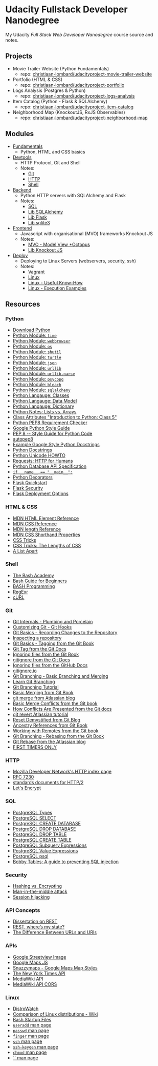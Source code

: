 # Udacity Fullstack Developer Nanodegree

My Udacity *Full Stack Web Developer Nanodegree* course source and notes.

## Projects

 - Movie Trailer Website (Python Fundamentals)
   - repo: [christiaan-lombard/udacityproject-movie-trailer-website](https://github.com/christiaan-lombard/udacityproject-movie-trailer-website)
 - Portfolio (HTML & CSS)
   - repo: [christiaan-lombard/udacityproject-portfolio](https://github.com/christiaan-lombard/udacityproject-portfolio)
 - Logs Analysis (Postgres & Python)
   - repo: [christiaan-lombard/udacityproject-logs-analysis](https://github.com/christiaan-lombard/udacityproject-logs-analysis)
 - Item Catalog (Python - Flask & SQLAlchemy)
   - repo: [christiaan-lombard/udacityproject-item-catalog](https://github.com/christiaan-lombard/udacityproject-item-catalog)
 - Neighborhood Map (KnockoutJS, RxJS Observables)
   - repo: [christiaan-lombard/udacityproject-neighborhood-map](https://github.com/christiaan-lombard/udacityproject-neighborhood-map)

## Modules

 - [Fundamentals](fundamentals)
   - Python, HTML and CSS basics
 - [Devtools](devtools)
   - HTTP Protocol, Git and Shell
   - Notes:
     - [Git](devtools/git.md)
     - [HTTP](devtools/http.md)
     - [Shell](devtools/shell.md)
 - [Backend](backend)
   - Python HTTP servers with SQLAlchemy and Flask
   - Notes:
     - [SQL](backend/sql.md)
     - [Lib SQLAlchemy](backend/sqlalchemy.md)
     - [Lib Flask](backend/flask.md)
     - [Lib sqlite3](backend/sqlite3.md)
 - [Frontend](frontend)
   - Javascript with organisational (MVO) frameworks Knockout JS
   - Notes:
     - [MVO - Model View *Octopus](frontend/mvo.md)
     - [Lib Knockout JS](frontend/knockout.md)
 - [Deploy](webservers)
   - Deploying to Linux Servers (webservers, security, ssh)
   - Notes:
     - [Vagrant](deploy/vagrant.md)
     - [Linux](deploy/linux.md)
     - [Linux - Useful Know-How](deploy/linux.md)
     - [Linux - Execution Examples](deploy/execution-examples.md)


## Resources

### Python

 - [Download Python](https://www.python.org/downloads/)
 - [Python Module: `time`](https://docs.python.org/2/library/time.html)
 - [Python Module: `webbrowser`](https://docs.python.org/2/library/webbrowser.html)
 - [Python Module: `os`](https://docs.python.org/2/library/os.html)
 - [Python Module: `shutil`](https://docs.python.org/2/library/shutil.html)
 - [Python Module: `turtle`](https://docs.python.org/2/library/turtle.html)
 - [Python Module: `json`](https://docs.python.org/2/library/json.html)
 - [Python Module: `urllib`](https://docs.python.org/2/library/urllib.html)
 - [Python Module: `urllib.parse`](https://docs.python.org/3/library/urllib.parse.html)
 - [Python Module: `psycopg`](http://initd.org/psycopg/docs/)
 - [Python Module: `bleach`](http://bleach.readthedocs.io/en/latest/)
 - [Python Module: `sqlalchemy`](http://www.sqlalchemy.org/)
 - [Python Langauge: Classes](https://docs.python.org/2.7/tutorial/classes.html)
 - [Python Langauge: Data Model](https://docs.python.org/2/reference/datamodel.html)
 - [Python Langauge: Dictionary](https://www.tutorialspoint.com/python/python_dictionary.htm)
 - [Python Notes: Lists vs. Arrays](https://www.wired.com/2011/08/python-notes-lists-vs-arrays/)
 - [Class Attributes "Introduction to Python: Class 5"](http://www2.lib.uchicago.edu/keith/courses/python/class/5/)
 - [Python PEP8 Requirement Checker](http://pep8online.com/)
 - [Google Python Style Guide](https://google.github.io/styleguide/pyguide.html)
 - [PEP 8 -- Style Guide for Python Code](https://www.python.org/dev/peps/pep-0008/)
 - [autopep8](https://pypi.python.org/pypi/autopep8/)
 - [Example Google Style Python Docstrings](http://sphinxcontrib-napoleon.readthedocs.io/en/latest/example_google.html)
 - [Python Docstrings](http://epydoc.sourceforge.net/docstrings.html)
 - [Python Unicode HOWTO](https://docs.python.org/3.6/howto/unicode.html)
 - [Requests: HTTP for Humans](http://docs.python-requests.org/en/master/)
 - [Python Database API Specification](https://www.python.org/dev/peps/pep-0249/)
 - [`if __name__ == "__main__":`](http://ibiblio.org/g2swap/byteofpython/read/module-name.html)
 - [Python Decorators](http://simeonfranklin.com/blog/2012/jul/1/python-decorators-in-12-steps/)
 - [Flask Quickstart](http://flask.pocoo.org/docs/0.10/quickstart/)
 - [Flask Security](https://pythonhosted.org/Flask-Security/)
 - [Flask Deployment Options](http://flask.pocoo.org/docs/0.10/deploying/)

### HTML & CSS

 - [MDN HTML Element Reference](https://developer.mozilla.org/en-US/docs/Web/HTML/Element)
 - [MDN CSS Reference](https://developer.mozilla.org/en-US/docs/Web/CSS/Reference)
 - [MDN length Reference](https://developer.mozilla.org/en-US/docs/Web/CSS/length)
 - [MDN CSS Shorthand Properties](https://developer.mozilla.org/en-US/docs/Web/CSS/Shorthand_properties)
 - [CSS Tricks](https://css-tricks.com/almanac/)
 - [CSS Tricks: The Lengths of CSS](https://css-tricks.com/the-lengths-of-css/)
 - [A List Apart](http://alistapart.com/)


### Shell

 - [The Bash Academy](http://www.bash.academy/)
 - [Bash Guide for Beginners](http://www.tldp.org/LDP/Bash-Beginners-Guide/html/)
 - [BASH Programming](http://tldp.org/HOWTO/Bash-Prog-Intro-HOWTO.html)
 - [RegExr](https://regexr.com/)
 - [cURL](http://curl.haxx.se/docs/manpage.html)

 ### Git

 - [Git Internals - Plumbing and Porcelain](https://git-scm.com/book/en/v2/Git-Internals-Plumbing-and-Porcelain)
 - [Customizing Git - Git Hooks](https://git-scm.com/book/en/v2/Customizing-Git-Git-Hooks)
 - [Git Basics - Recording Changes to the Repository](https://git-scm.com/book/en/v2/Git-Basics-Recording-Changes-to-the-Repository)
 - [Inspecting a repository](https://www.atlassian.com/git/tutorials/inspecting-a-repository)
 - [Git Basics - Tagging from the Git Book](https://git-scm.com/book/en/v2/Git-Basics-Tagging)
 - [Git Tag from the Git Docs](https://git-scm.com/docs/git-tag)
 - [Ignoring files from the Git Book](https://git-scm.com/book/en/v2/Git-Basics-Recording-Changes-to-the-Repository#Ignoring-Files)
 - [gitignore from the Git Docs](https://git-scm.com/docs/gitignore#_pattern_format)
 - [Ignoring files from the GitHub Docs](https://help.github.com/articles/ignoring-files/)
 - [gitignore.io](https://www.gitignore.io/)
 - [Git Branching - Basic Branching and Merging](https://git-scm.com/book/en/v2/Git-Branching-Basic-Branching-and-Merging)
 - [Learn Git Branching](http://learngitbranching.js.org/)
 - [Git Branching Tutorial](https://www.atlassian.com/git/tutorials/using-branches)
 - [Basic Merging from Git Book](https://git-scm.com/book/en/v2/Git-Branching-Basic-Branching-and-Merging#Basic-Merging)
 - [git merge from Atlassian blog](https://www.atlassian.com/git/tutorials/git-merge)
 - [Basic Merge Conflicts from the Git book](https://git-scm.com/book/en/v2/Git-Branching-Basic-Branching-and-Merging#Basic-Merge-Conflicts)
 - [How Conflicts Are Presented from the Git docs](https://git-scm.com/docs/git-merge#_how_conflicts_are_presented)
 - [git revert Atlassian tutorial](https://www.atlassian.com/git/tutorials/undoing-changes)
 - [Reset Demystified from Git Blog](https://git-scm.com/book/en/v2/Git-Tools-Reset-Demystified)
 - [Ancestry References from Git Book](https://git-scm.com/book/en/v2/Git-Tools-Revision-Selection#Ancestry-References)
 - [Working with Remotes from the Git book](https://git-scm.com/book/en/v2/Git-Basics-Working-with-Remotes#_showing_your_remotes)
 - [Git Branching - Rebasing from the Git Book](https://git-scm.com/book/en/v2/Git-Branching-Rebasing)
 - [Git Rebase from the Atlassian blog](https://www.atlassian.com/git/tutorials/rewriting-history#git-rebase)
 - [FIRST TIMERS ONLY](http://www.firsttimersonly.com/)

### HTTP

 - [Mozilla Developer Network's HTTP index page](https://developer.mozilla.org/en-US/docs/Web/HTTP)
 - [RFC 7230](https://tools.ietf.org/html/rfc7230)
 - [standards documents for HTTP/2](https://http2.github.io/)
 - [Let's Encrypt](https://letsencrypt.org/)


 ### SQL

  - [PostgreSQL Types](https://www.postgresql.org/docs/9.4/static/datatype.html)
  - [PostgreSQL SELECT](https://www.postgresql.org/docs/9.4/static/sql-select.html)
  - [PostgreSQL CREATE DATABASE](https://www.postgresql.org/docs/9.4/static/sql-createdatabase.html)
  - [PostgreSQL DROP DATABASE](https://www.postgresql.org/docs/9.4/static/sql-dropdatabase.html)
  - [PostgreSQL DROP TABLE](https://www.postgresql.org/docs/9.4/static/sql-droptable.html)
  - [PostgreSQL CREATE TABLE](https://www.postgresql.org/docs/9.4/static/sql-createtable.html)
  - [PostgreSQL Subquery Expressions](https://www.postgresql.org/docs/9.4/static/functions-subquery.html)
  - [PostgreSQL Value Expressions](https://www.postgresql.org/docs/9.4/static/sql-expressions.html)
  - [PostgreSQL psql](www.postgresql.org/docs/9.4/static/app-psql.html)
  - [Bobby Tables: A guide to preventing SQL injection](http://bobby-tables.com/)


### Security

 - [Hashing vs. Encrypting](https://www.darkreading.com/safely-storing-user-passwords-hashing-vs-encrypting/a/d-id/1269374)
 - [Man-in-the-middle attack](https://en.wikipedia.org/wiki/Man-in-the-middle_attack)
 - [Session hijacking](https://en.wikipedia.org/wiki/Session_hijacking)

### API Concepts

 - [Dissertation on REST](https://www.ics.uci.edu/~fielding/pubs/dissertation/rest_arch_style.htm)
 - [REST, where’s my state?](https://ruben.verborgh.org/blog/2012/08/24/rest-wheres-my-state/)
 - [The Difference Between URLs and URIs](https://danielmiessler.com/study/url-uri/)

### APIs

 - [Google Streetview Image](https://developers.google.com/maps/documentation/streetview/)
 - [Google Maps JS](https://developers.google.com/maps/documentation/javascript/reference)
 - [Snazzymaps - Google Maps Map Styles](https://snazzymaps.com/)
 - [The New York Times API](https://developer.nytimes.com/)
 - [MediaWiki API](https://www.mediawiki.org/wiki/API:Web_APIs_hub)
 - [MediaWiki API CORS](https://www.mediawiki.org/wiki/API:Cross-site_requests)

 ### Linux

  - [DistroWatch](https://distrowatch.com/)
  - [Comparison of Linux distributions - Wiki](https://en.wikipedia.org/wiki/Comparison_of_Linux_distributions)
  - [Bash Startup Files](https://www.gnu.org/software/bash/manual/html_node/Bash-Startup-Files.html)
  - [`useradd` man page](https://linux.die.net/man/8/useradd)
  - [`passwd` man page](http://man7.org/linux/man-pages/man1/passwd.1.html)
  - [`finger` man page](https://linux.die.net/man/1/finger)
  - [`ssh` man page](https://linux.die.net/man/1/ssh)
  - [`ssh-keygen` man page](https://linux.die.net/man/1/ssh-keygen)
  - [`chmod` man page](https://linux.die.net/man/1/chmod)
  - [`` man page]()